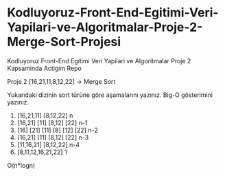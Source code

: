 # Kodluyoruz-Front-End-Egitimi-Veri-Yapilari-ve-Algoritmalar-Proje-2-Merge-Sort-Projesi
Kodluyoruz Front-End Egitimi Veri Yapilari ve Algoritmalar Proje 2 Kapsaminda Actigim Repo


Proje 2
[16,21,11,8,12,22] -> Merge Sort

Yukarıdaki dizinin sort türüne göre aşamalarını yazınız.
Big-O gösterimini yazınız.

1. [16,21,11] [8,12,22] n
2. [16,21] [11] [8,12] [22] n-1
3. [16] [21] [11] [8] [12] [22] n-2
4. [16,21] [11] [8,12] [22] n-3
5. [11,16,21] [8,12,22] n-4
6. [8,11,12,16,21,22] 1

O(n*logn)
